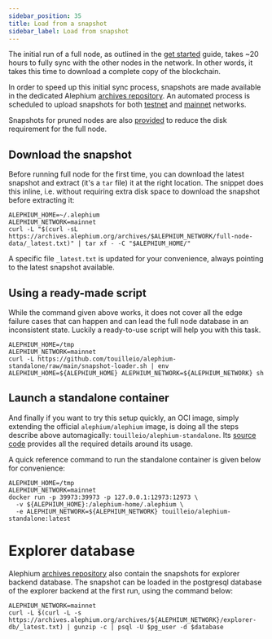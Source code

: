 ```yaml
---
sidebar_position: 35
title: Load from a snapshot
sidebar_label: Load from snapshot
---
```



The initial run of a full node, as outlined in the [get
started](./getting-started) guide, takes ~20 hours to fully sync
with the other nodes in the network. In other words, it takes this
time to download a complete copy of the blockchain.

In order to speed up this initial sync process, snapshots are made available in the dedicated Alephium
[archives repository](https://archives.alephium.org). An automated
process is scheduled to upload snapshots
for both [testnet](https://archives.alephium.org/#testnet/) and [mainnet](https://archives.alephium.org/#mainnet/) networks.

Snapshots for pruned nodes are also
[provided](https://archives.alephium.org/#mainnet/pruned-node-data/)
to reduce the disk requirement for the full node.

## Download the snapshot

Before running full node for the first time, you can download the latest snapshot and
extract (it's a `tar` file) it at the right location. The snippet does
this inline, i.e. without requiring extra disk space to download the
snapshot before extracting it:

```shell
ALEPHIUM_HOME=~/.alephium
ALEPHIUM_NETWORK=mainnet
curl -L "$(curl -sL https://archives.alephium.org/archives/$ALEPHIUM_NETWORK/full-node-data/_latest.txt)" | tar xf - -C "$ALEPHIUM_HOME/"
```

A specific file `_latest.txt` is updated for your convenience, always pointing to the latest snapshot available.

## Using a ready-made script

While the command given above works, it does not cover all the edge failure cases that can happen and can lead the full node
database in an inconsistent state. Luckily a ready-to-use script will help you with this task.

```shell
ALEPHIUM_HOME=/tmp
ALEPHIUM_NETWORK=mainnet
curl -L https://github.com/touilleio/alephium-standalone/raw/main/snapshot-loader.sh | env ALEPHIUM_HOME=${ALEPHIUM_HOME} ALEPHIUM_NETWORK=${ALEPHIUM_NETWORK} sh
```

## Launch a standalone container

And finally if you want to try this setup quickly, an OCI image, simply extending the official `alephium/alephium` image, is doing all the steps
describe above automagically: `touilleio/alephium-standalone`. Its [source code](https://github.com/touilleio/alephium-standalone)
provides all the required details around its usage.

A quick reference command to run the standalone container is given below for convenience:

```
ALEPHIUM_HOME=/tmp
ALEPHIUM_NETWORK=mainnet
docker run -p 39973:39973 -p 127.0.0.1:12973:12973 \
  -v ${ALEPHIUM_HOME}:/alephium-home/.alephium \
  -e ALEPHIUM_NETWORK=${ALEPHIUM_NETWORK} touilleio/alephium-standalone:latest
```

# Explorer database

Alephium [archives repository](https://archives.alephium.org) also
contain the snapshots for explorer backend database. The snapshot
can be loaded in the postgresql database of the explorer backend at the first run, using the command below:

```shell
ALEPHIUM_NETWORK=mainnet
curl -L $(curl -L -s https://archives.alephium.org/archives/${ALEPHIUM_NETWORK}/explorer-db/_latest.txt) | gunzip -c | psql -U $pg_user -d $database
```
